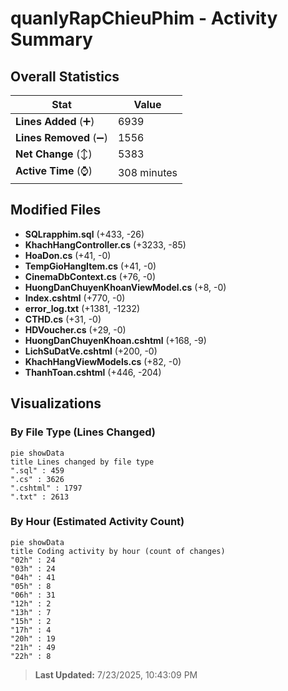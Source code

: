 # quanlyRapChieuPhim - Activity Summary 

## Overall Statistics

| Stat                   | Value                                                             |
| ---------------------- | ----------------------------------------------------------------- |
| **Lines Added** (➕)   | 6939                                          |
| **Lines Removed** (➖) | 1556                                        |
| **Net Change** (↕)    | 5383                |
| **Active Time** (⌚)   | 308 minutes |


## Modified Files
- **SQLrapphim.sql** (+433, -26)
- **KhachHangController.cs** (+3233, -85)
- **HoaDon.cs** (+41, -0)
- **TempGioHangItem.cs** (+41, -0)
- **CinemaDbContext.cs** (+76, -0)
- **HuongDanChuyenKhoanViewModel.cs** (+8, -0)
- **Index.cshtml** (+770, -0)
- **error_log.txt** (+1381, -1232)
- **CTHD.cs** (+31, -0)
- **HDVoucher.cs** (+29, -0)
- **HuongDanChuyenKhoan.cshtml** (+168, -9)
- **LichSuDatVe.cshtml** (+200, -0)
- **KhachHangViewModels.cs** (+82, -0)
- **ThanhToan.cshtml** (+446, -204)

## Visualizations

### By File Type (Lines Changed)

```mermaid
pie showData
title Lines changed by file type
".sql" : 459
".cs" : 3626
".cshtml" : 1797
".txt" : 2613
```

### By Hour (Estimated Activity Count)

```mermaid
pie showData
title Coding activity by hour (count of changes)
"02h" : 24
"03h" : 24
"04h" : 41
"05h" : 8
"06h" : 31
"12h" : 2
"13h" : 7
"15h" : 2
"17h" : 4
"20h" : 19
"21h" : 49
"22h" : 8
```


> **Last Updated:** 7/23/2025, 10:43:09 PM